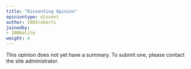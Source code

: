 ```yaml
---
title: "Dissenting Opinion"
opiniontype: dissent
author: 2005roberts
joinedby:
- 2006alito
weight: 4
---
```

This opinion does not yet have a summary. To submit one, please contact the site administrator.